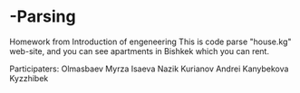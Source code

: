  # -Parsing
Homework from Introduction of engeneering
This is code parse "house.kg" web-site, and you can see apartments in Bishkek which you can rent.

Participaters:
Olmasbaev Myrza
Isaeva Nazik
Kurianov Andrei
Kanybekova Kyzzhibek
